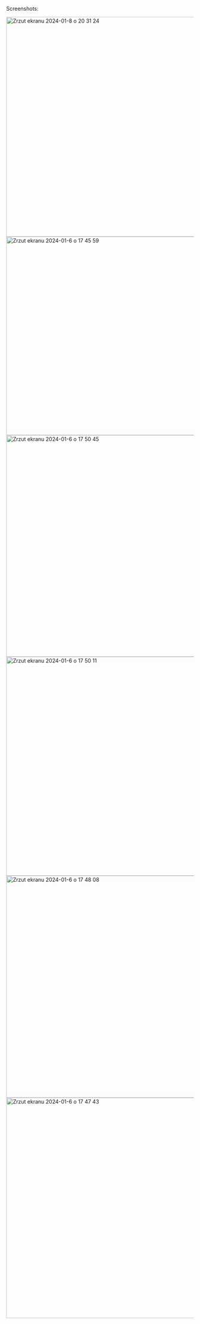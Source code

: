 Screenshots:

<img width="590" alt="Zrzut ekranu 2024-01-8 o 20 31 24" src="https://github.com/MateuszMusial/MusicApp/assets/101057411/3c0f23cc-0556-4ff8-86ca-4a11a513f3fa">

<img width="533" alt="Zrzut ekranu 2024-01-6 o 17 45 59" src="https://github.com/MateuszMusial/MusicApp/assets/101057411/b65a437d-b928-47bc-8fa3-8414c2b87869">

<img width="595" alt="Zrzut ekranu 2024-01-6 o 17 50 45" src="https://github.com/MateuszMusial/MusicApp/assets/101057411/95452ebd-8d34-403a-a3de-d83b1b171de9">
<img width="588" alt="Zrzut ekranu 2024-01-6 o 17 50 11" src="https://github.com/MateuszMusial/MusicApp/assets/101057411/0d3938cb-cbd7-4bf1-8984-5985793e04cb">
<img width="596" alt="Zrzut ekranu 2024-01-6 o 17 48 08" src="https://github.com/MateuszMusial/MusicApp/assets/101057411/691fec33-0f9c-4fac-9cda-994527e7b82d">
<img width="592" alt="Zrzut ekranu 2024-01-6 o 17 47 43" src="https://github.com/MateuszMusial/MusicApp/assets/101057411/f8349ef3-7d0a-4e47-955a-34e0af04fb85">
